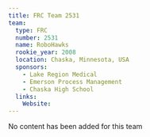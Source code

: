 ```yaml
---
title: FRC Team 2531
team:
  type: FRC
  number: 2531
  name: RoboHawks
  rookie_year: 2008
  location: Chaska, Minnesota, USA
  sponsors:
    - Lake Region Medical
    - Emerson Process Management
    - Chaska High School
  links:
    Website: 
---
```

No content has been added for this team